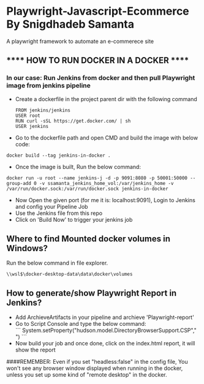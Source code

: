 # Playwright-Javascript-Ecommerce By Snigdhadeb Samanta
A playwright framework to automate an e-commerece site

 ## **** HOW TO RUN DOCKER IN A DOCKER **** ##

 ### In our case: Run Jenkins from docker and then pull Playwright image from jenkins pipeline ###

<ul>
  <li>Create a dockerfile in the project parent dir with the following command</li>
  
  ```
  FROM jenkins/jenkins
  USER root
  RUN curl -sSL https://get.docker.com/ | sh
  USER jenkins
  ```
  <li>Go to the dockerfile path and open CMD and build the image with below code:</li>
</ul>


```
docker build --tag jenkins-in-docker .
```

<ul>
  <li>Once the image is built, Run the below command:</li>
</ul>

```
docker run -u root --name jenkins-j -d -p 9091:8080 -p 50001:50000 --group-add 0 -v ssamanta_jenkins_home_vol:/var/jenkins_home -v /var/run/docker.sock:/var/run/docker.sock jenkins-in-docker
```
<ul>
  <li>Now Open the given port (for me it is: localhost:9091), Login to Jenkins and config your Pipeline Job</li>
  <li>Use the Jenkins file from this repo</li>
  <li>Click on 'Build Now' to trigger your jenkins job</li>
</ul>

## Where to find Mounted docker volumes in Windows?
Run the below command in file explorer.
```
\\wsl$\docker-desktop-data\data\docker\volumes
```

## How to generate/show Playwright Report in Jenkins? 
<ul>
  <li>Add ArchieveArtifacts in your pipeline and archieve 'Playwright-report'</li>
  <li>Go to Script Console and type the below command:</li>
 ```
 System.setProperty("hudson.model.DirectoryBrowserSupport.CSP"," ")
 ```
  <li>Now build your job and once done, click on the index.html report, it will show the report</li>
</ul>

####REMEMBER: Even if you set "headless:false" in the config file, You won't see any browser window displayed when running in the docker, unless you set up some kind of "remote desktop" in the docker.
